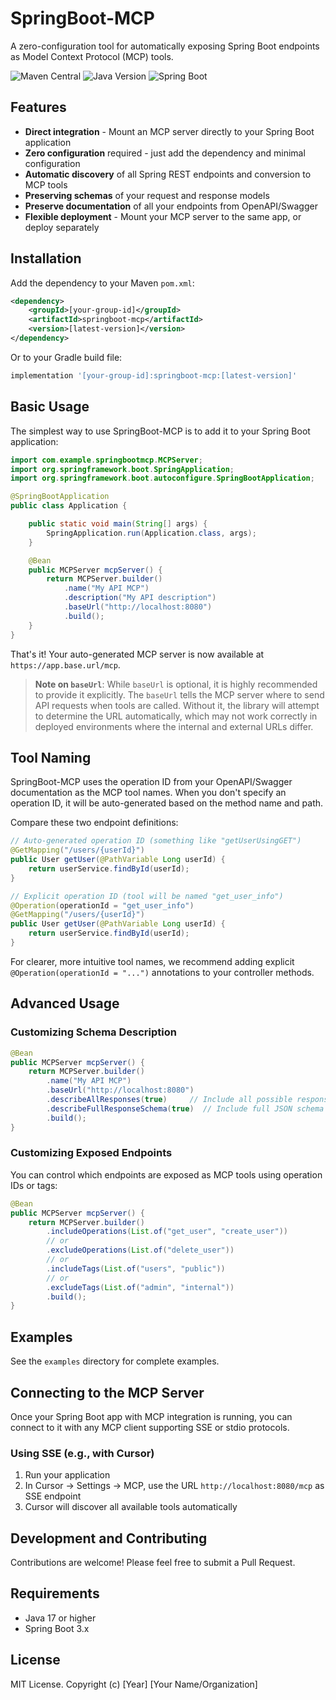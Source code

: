 # SpringBoot-MCP

A zero-configuration tool for automatically exposing Spring Boot endpoints as Model Context Protocol (MCP) tools.

![Maven Central](https://img.shields.io/maven-central/v/[your-group-id]/springboot-mcp)
![Java Version](https://img.shields.io/badge/Java-21%2B-blue)
![Spring Boot](https://img.shields.io/badge/Spring%20Boot-3.x-green)

## Features

* **Direct integration** - Mount an MCP server directly to your Spring Boot application
* **Zero configuration** required - just add the dependency and minimal configuration
* **Automatic discovery** of all Spring REST endpoints and conversion to MCP tools
* **Preserving schemas** of your request and response models
* **Preserve documentation** of all your endpoints from OpenAPI/Swagger
* **Flexible deployment** - Mount your MCP server to the same app, or deploy separately

## Installation

Add the dependency to your Maven `pom.xml`:

```xml
<dependency>
    <groupId>[your-group-id]</groupId>
    <artifactId>springboot-mcp</artifactId>
    <version>[latest-version]</version>
</dependency>
```

Or to your Gradle build file:

```groovy
implementation '[your-group-id]:springboot-mcp:[latest-version]'
```

## Basic Usage

The simplest way to use SpringBoot-MCP is to add it to your Spring Boot application:

```java
import com.example.springbootmcp.MCPServer;
import org.springframework.boot.SpringApplication;
import org.springframework.boot.autoconfigure.SpringBootApplication;

@SpringBootApplication
public class Application {

    public static void main(String[] args) {
        SpringApplication.run(Application.class, args);
    }

    @Bean
    public MCPServer mcpServer() {
        return MCPServer.builder()
            .name("My API MCP")
            .description("My API description")
            .baseUrl("http://localhost:8080")
            .build();
    }
}
```

That's it! Your auto-generated MCP server is now available at `https://app.base.url/mcp`.

> **Note on `baseUrl`**: While `baseUrl` is optional, it is highly recommended to provide it explicitly. The `baseUrl` tells the MCP server where to send API requests when tools are called. Without it, the library will attempt to determine the URL automatically, which may not work correctly in deployed environments where the internal and external URLs differ.

## Tool Naming

SpringBoot-MCP uses the operation ID from your OpenAPI/Swagger documentation as the MCP tool names. When you don't specify an operation ID, it will be auto-generated based on the method name and path.

Compare these two endpoint definitions:

```java
// Auto-generated operation ID (something like "getUserUsingGET")
@GetMapping("/users/{userId}")
public User getUser(@PathVariable Long userId) {
    return userService.findById(userId);
}

// Explicit operation ID (tool will be named "get_user_info")
@Operation(operationId = "get_user_info")
@GetMapping("/users/{userId}")
public User getUser(@PathVariable Long userId) {
    return userService.findById(userId);
}
```

For clearer, more intuitive tool names, we recommend adding explicit `@Operation(operationId = "...")` annotations to your controller methods.

## Advanced Usage

### Customizing Schema Description

```java
@Bean
public MCPServer mcpServer() {
    return MCPServer.builder()
        .name("My API MCP")
        .baseUrl("http://localhost:8080")
        .describeAllResponses(true)     // Include all possible response schemas
        .describeFullResponseSchema(true)  // Include full JSON schema
        .build();
}
```

### Customizing Exposed Endpoints

You can control which endpoints are exposed as MCP tools using operation IDs or tags:

```java
@Bean
public MCPServer mcpServer() {
    return MCPServer.builder()
        .includeOperations(List.of("get_user", "create_user"))
        // or
        .excludeOperations(List.of("delete_user"))
        // or
        .includeTags(List.of("users", "public"))
        // or
        .excludeTags(List.of("admin", "internal"))
        .build();
}
```

## Examples

See the `examples` directory for complete examples.

## Connecting to the MCP Server

Once your Spring Boot app with MCP integration is running, you can connect to it with any MCP client supporting SSE or stdio protocols.

### Using SSE (e.g., with Cursor)

1. Run your application
2. In Cursor -> Settings -> MCP, use the URL `http://localhost:8080/mcp` as SSE endpoint
3. Cursor will discover all available tools automatically


## Development and Contributing

Contributions are welcome! Please feel free to submit a Pull Request.

## Requirements

* Java 17 or higher
* Spring Boot 3.x

## License

MIT License. Copyright (c) [Year] [Your Name/Organization]

